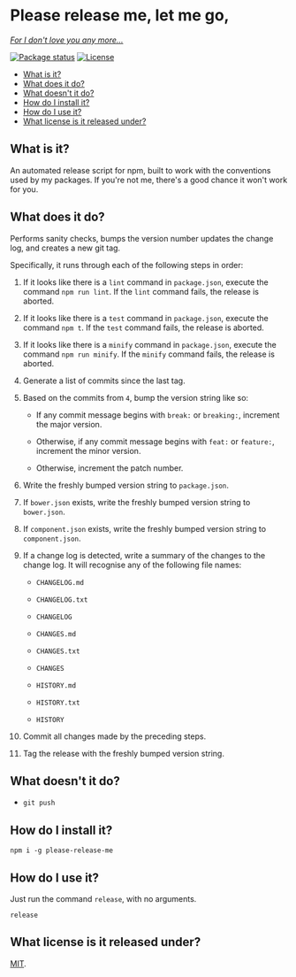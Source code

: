 # Please release me, let me go,

[*For I don't love you any more...*](https://youtu.be/6S9ecXWCBCc?t=11s)

[![Package status](https://img.shields.io/npm/v/please-release-me.svg?style=flat-square)](https://www.npmjs.com/package/please-release-me)
[![License](https://img.shields.io/github/license/philbooth/please-release-me.svg?style=flat-square)](https://opensource.org/licenses/MIT)

* [What is it?](#what-is-it)
* [What does it do?](#what-does-it-do)
* [What doesn't it do?](#what-doesnt-it-do)
* [How do I install it?](#how-do-i-install-it)
* [How do I use it?](#how-do-i-use-it)
* [What license is it released under?](#what-license-is-it-released-under)

## What is it?

An automated release script
for npm,
built to work with
the conventions
used by my packages.
If you're not me,
there's a good chance
it won't work for you.

## What does it do?

Performs sanity checks,
bumps the version number
updates the change log,
and creates a new git tag.

Specifically,
it runs through each of the following steps
in order:

1. If it looks like there is a `lint` command
   in `package.json`,
   execute the command `npm run lint`.
   If the `lint` command fails,
   the release is aborted.

2. If it looks like there is a `test` command
   in `package.json`,
   execute the command `npm t`.
   If the `test` command fails,
   the release is aborted.

2. If it looks like there is a `minify` command
   in `package.json`,
   execute the command `npm run minify`.
   If the `minify` command fails,
   the release is aborted.

4. Generate a list of commits
   since the last tag.

5. Based on the commits from `4`,
   bump the version string like so:

   * If any commit message
     begins with `break:` or `breaking:`,
	 increment the major version.

   * Otherwise,
     if any commit message
     begins with `feat:` or `feature:`,
	 increment the minor version.

   * Otherwise,
	 increment the patch number.

6. Write the freshly bumped version string
   to `package.json`.

7. If `bower.json` exists,
   write the freshly bumped version string
   to `bower.json`.

8. If `component.json` exists,
   write the freshly bumped version string
   to `component.json`.

9. If a change log is detected,
   write a summary of the changes
   to the change log.
   It will recognise any of the following file names:

   * `CHANGELOG.md`

   * `CHANGELOG.txt`

   * `CHANGELOG`

   * `CHANGES.md`

   * `CHANGES.txt`

   * `CHANGES`

   * `HISTORY.md`

   * `HISTORY.txt`

   * `HISTORY`

10. Commit all changes
    made by the preceding steps.

11. Tag the release
    with the freshly bumped version string.

## What doesn't it do?

* `git push`

## How do I install it?

```
npm i -g please-release-me
```

## How do I use it?

Just run the command `release`,
with no arguments.

```
release
```

## What license is it released under?

[MIT](LICENSE).

